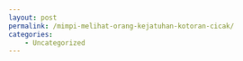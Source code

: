 ```yaml
---
layout: post
permalink: /mimpi-melihat-orang-kejatuhan-kotoran-cicak/
categories:
    - Uncategorized
---
```


